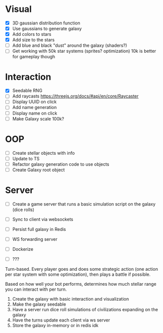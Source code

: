 # Visual
- [x] 3D gaussian distribution function
- [x] Use gaussians to generate galaxy
- [x] Add colors to stars
- [x] Add size to the stars
- [ ] Add blue and black "dust" around the galaxy (shaders?)
- [ ] Get working with 50k star systems (sprites? optimization) 10k is better for gameplay though

# Interaction
- [x] Seedable RNG
- [ ] Add raycasts https://threejs.org/docs/#api/en/core/Raycaster
- [ ] Display UUID on click
- [ ] Add name generation
- [ ] Display name on click
- [ ] Make Galaxy scale 100k?

# OOP
- [ ] Create stellar objects with info
- [ ] Update to TS
- [ ] Refactor galaxy generation code to use objects
- [ ] Create Galaxy root object

# Server
- [ ] Create a game server that runs a basic simulation script on the galaxy (dice rolls)
- [ ] Sync to client via websockets
- [ ] Persist full galaxy in Redis
- [ ] WS forwarding server
- [ ] Dockerize
- [ ] ???


Turn-based. Every player goes and does some strategic action (one action per star system with some optimization), then plays a battle if possible.

Based on how well your bot performs, determines how much stellar range you can interact with per turn.



1. Create the galaxy with basic interaction and visualization
2. Make the galaxy seedable
3. Have a server run dice roll simulations of civilizations expanding on the galaxy
4. Have the turns update each client via ws server
5. Store the galaxy in-memory or in redis idk